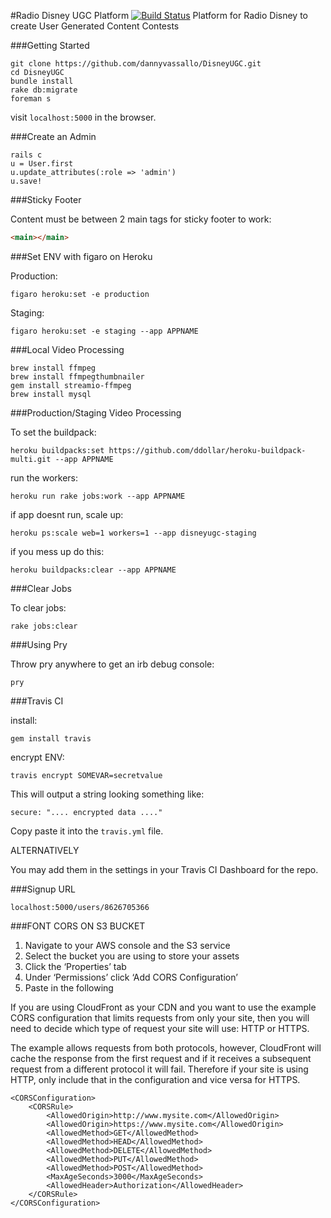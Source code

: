 #Radio Disney UGC Platform [![Build Status](https://travis-ci.org/dannyvassallo/DisneyUGC.svg)](https://travis-ci.org/dannyvassallo/DisneyUGC)
Platform for Radio Disney to create User Generated Content Contests

###Getting Started
```
git clone https://github.com/dannyvassallo/DisneyUGC.git
cd DisneyUGC
bundle install
rake db:migrate
foreman s
```
visit ```localhost:5000``` in the browser.

###Create an Admin
```shell
rails c
u = User.first
u.update_attributes(:role => 'admin')
u.save!
```

###Sticky Footer

Content must be between 2 main tags for sticky footer to work:
```html
<main></main>
```

###Set ENV with figaro on Heroku

Production:
```shell
figaro heroku:set -e production
```
Staging:
```shell
figaro heroku:set -e staging --app APPNAME
```

###Local Video Processing

```shell
brew install ffmpeg
brew install ffmpegthumbnailer
gem install streamio-ffmpeg
brew install mysql
```

###Production/Staging Video Processing

To set the buildpack:
```shell
heroku buildpacks:set https://github.com/ddollar/heroku-buildpack-multi.git --app APPNAME
```
run the workers:
```
heroku run rake jobs:work --app APPNAME
```

if app doesnt run, scale up:
```
heroku ps:scale web=1 workers=1 --app disneyugc-staging
```

if you mess up do this:
```shell
heroku buildpacks:clear --app APPNAME
```

###Clear Jobs

To clear jobs:
```
rake jobs:clear
```

###Using Pry

Throw pry anywhere to get an irb debug console:
```
pry
```

###Travis CI

install:
```
gem install travis
```

encrypt ENV:
```
travis encrypt SOMEVAR=secretvalue
```
This will output a string looking something like:
```
secure: ".... encrypted data ...."
```
Copy paste it into the ```travis.yml``` file.

ALTERNATIVELY

You may add them in the settings in your Travis CI Dashboard for the repo.

###Signup URL
```
localhost:5000/users/8626705366
```

###FONT CORS ON S3 BUCKET

1. Navigate to your AWS console and the S3 service
2. Select the bucket you are using to store your assets
3. Click the ‘Properties’ tab
4. Under ‘Permissions’ click ‘Add CORS Configuration’
5. Paste in the following

If you are using CloudFront as your CDN and you want to use the example CORS configuration that limits requests from only your site, then you will need to decide which type of request your site will use: HTTP or HTTPS.

The example allows requests from both protocols, however, CloudFront will cache the response from the first request and if it receives a subsequent request from a different protocol it will fail. Therefore if your site is using HTTP, only include that in the configuration and vice versa for HTTPS.

```
<CORSConfiguration>
    <CORSRule>
        <AllowedOrigin>http://www.mysite.com</AllowedOrigin>
        <AllowedOrigin>https://www.mysite.com</AllowedOrigin>
        <AllowedMethod>GET</AllowedMethod>
        <AllowedMethod>HEAD</AllowedMethod>
        <AllowedMethod>DELETE</AllowedMethod>
        <AllowedMethod>PUT</AllowedMethod>
        <AllowedMethod>POST</AllowedMethod>
        <MaxAgeSeconds>3000</MaxAgeSeconds>
        <AllowedHeader>Authorization</AllowedHeader>
    </CORSRule>
</CORSConfiguration>
```
